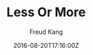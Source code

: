 ---
title: "Less Or More"
github: https://github.com/luoyan35714/LessOrMore
demo: http://www.hifreud.com/
author: Freud Kang

ssg:
  - Jekyll
cms:
  - No Cms
date: 2016-08-20T17:16:00Z
github_branch: master
---